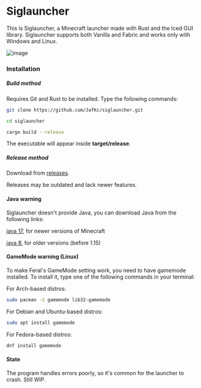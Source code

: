 # Siglauncher
This is Siglauncher, a Minecraft launcher made with Rust and the Iced GUI library. 
Siglauncher supports both Vanilla and Fabric and works only with Windows and Linux.

![image](https://github.com/JafKc/siglauncher/assets/109480612/48401a3d-0e08-4843-9f71-a75145661eea)


### Installation
##### Build method
Requires Git and Rust to be installed. Type the following commands:

```bash
git clone https://github.com/JafKc/siglauncher.git
```
```bash
cd siglauncher
```
```bash
cargo build --release
```
The executable will appear inside **target/release**.

##### Release method
Download from [releases](https://github.com/JafKc/siglauncher/releases).

Releases may be outdated and lack newer features.

#### Java warning
Siglauncher doesn't provide Java, you can download Java from the following links:

[java 17](https://adoptium.net/temurin/releases/?version=17), for newer versions of Minecraft

[java 8](https://adoptium.net/temurin/releases/?version=8), for older versions (before 1.15)

#### GameMode warning (Linux)
To make Feral's GameMode setting work, you need to have gamemode installed. To install it, type one of the following commands in your terminal:

For Arch-based distros: 
```bash
sudo pacman -S gamemode lib32-gamemode
```
For Debian and Ubuntu-based distros:
```bash
sudo apt install gamemode
```
For Fedora-based distros:
```bash
dnf install gamemode
```

#### State
The program handles errors poorly, so it's common for the launcher to crash. Still WIP.
